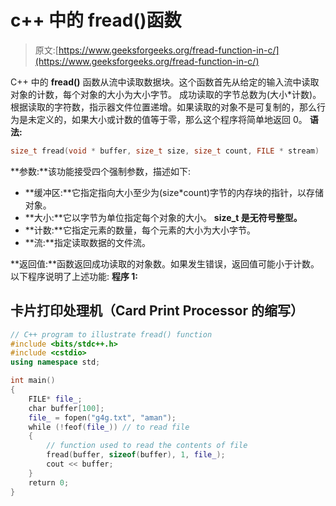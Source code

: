 # c++ 中的 fread()函数

> 原文:[https://www.geeksforgeeks.org/fread-function-in-c/](https://www.geeksforgeeks.org/fread-function-in-c/)

C++ 中的 **fread()** 函数从流中读取数据块。这个函数首先从给定的输入流中读取对象的计数，每个对象的大小为大小字节。
成功读取的字节总数为(大小*计数)。根据读取的字符数，指示器文件位置递增。如果读取的对象不是可复制的，那么行为是未定义的，如果大小或计数的值等于零，那么这个程序将简单地返回 0。
**语法:**

```cpp
size_t fread(void * buffer, size_t size, size_t count, FILE * stream)
```

**参数:**该功能接受四个强制参数，描述如下:

*   **缓冲区:**它指定指向大小至少为(size*count)字节的内存块的指针，以存储对象。
*   **大小:**它以字节为单位指定每个对象的大小。 **size_t 是无符号整型。**
*   **计数:**它指定元素的数量，每个元素的大小为大小字节。
*   **流:**指定读取数据的文件流。

**返回值:**函数返回成功读取的对象数。如果发生错误，返回值可能小于计数。
以下程序说明了上述功能:
**程序 1:**

## 卡片打印处理机（Card Print Processor 的缩写）

```cpp
// C++ program to illustrate fread() function
#include <bits/stdc++.h>
#include <cstdio>
using namespace std;

int main()
{
    FILE* file_;
    char buffer[100];
    file_ = fopen("g4g.txt", "aman");
    while (!feof(file_)) // to read file
    {
        // function used to read the contents of file
        fread(buffer, sizeof(buffer), 1, file_);
        cout << buffer;
    }
    return 0;
}
```